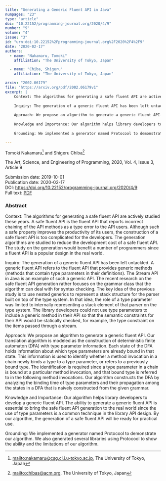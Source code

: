```yaml
---
title: "Generating a Generic Fluent API in Java"
numpages: "23"
type: "article"
doi: "10.22152/programming-journal.org/2020/4/9"
number: "9"
volume: "4"
issue: "3"
id: "urn:doi:10.22152%2Fprogramming-journal.org%2F2020%2F4%2F9"
date: "2020-02-17"
authors: 
  - name: "Nakamaru, Tomoki"
    affiliation: "The University of Tokyo, Japan"

  - name: "Chiba, Shigeru"
    affiliation: "The University of Tokyo, Japan"

arxiv: "2002.06179"
file: "https://arxiv.org/pdf/2002.06179v1"
excerpt: |
    Context: The algorithms for generating a safe fluent API are actively studied these years. A safe fluent API is the fluent API that reports incorrect chaining of the API methods as a type error to the API users. Although such a safe property improves the productivity of its users, the construction of a safe fluent API is too complicated for the developers. The generation algorithms are studied to reduce the development cost of a safe fluent API. The study on the generation would benefit a number of programmers since a fluent API is a popular design in the real world.
    
    Inquiry: The generation of a generic fluent API has been left untackled. A generic fluent API refers to the fluent API that provides generic methods (methods that contain type parameters in their definitions). The Stream API in Java is an example of such a generic API. The recent research on the safe fluent API generation rather focuses on the grammar class that the algorithm can deal with for syntax checking. The key idea of the previous study is to use nested generics to represent a stack structure for the parser built on top of the type system. In that idea, the role of a type parameter was limited to internally representing a stack element of that parser on the type system. The library developers could not use type parameters to include a generic method in their API so that the semantic constraints for their API would be statically checked, for example, the type constraint on the items passed through a stream.
    
    Approach: We propose an algorithm to generate a generic fluent API. Our translation algorithm is modeled as the construction of deterministic finite automaton (DFA) with type parameter information. Each state of the DFA holds information about which type parameters are already bound in that state. This information is used to identify whether a method invocation in a chain newly binds a type to a type parameter, or refers to a previously bound type. The identification is required since a type parameter in a chain is bound at a particular method invocation, and that bound type is referred to in the following method invocations. Our algorithm constructs the DFA by analyzing the binding time of type parameters and their propagation among the states in a DFA that is naively constructed from the given grammar.
    
    Knowledge and Importance: Our algorithm helps library developers to develop a generic fluent API. The ability to generate a generic fluent API is essential to bring the safe fluent API generation to the real world since the use of type parameters is a common technique in the library API design. By our algorithm, the generation of a safe fluent API will be ready for practical use.
    
    Grounding: We implemented a generator named Protocool to demonstrate our algorithm. We also generated several libraries using Protocool to show the ability and the limitations of our algorithm.

---
```

Tomoki Nakamaru[^1] and Shigeru Chiba[^2]

The Art, Science, and Engineering of Programming, 2020, Vol. 4, Issue 3, Article 9

Submission date: 2019-10-01  
Publication date: 2020-02-17  
DOI: <https://doi.org/10.22152/programming-journal.org/2020/4/9>  
Full text: [PDF](https://arxiv.org/pdf/2002.06179v1)  


### Abstract

Context: The algorithms for generating a safe fluent API are actively studied these years. A safe fluent API is the fluent API that reports incorrect chaining of the API methods as a type error to the API users. Although such a safe property improves the productivity of its users, the construction of a safe fluent API is too complicated for the developers. The generation algorithms are studied to reduce the development cost of a safe fluent API. The study on the generation would benefit a number of programmers since a fluent API is a popular design in the real world.

Inquiry: The generation of a generic fluent API has been left untackled. A generic fluent API refers to the fluent API that provides generic methods (methods that contain type parameters in their definitions). The Stream API in Java is an example of such a generic API. The recent research on the safe fluent API generation rather focuses on the grammar class that the algorithm can deal with for syntax checking. The key idea of the previous study is to use nested generics to represent a stack structure for the parser built on top of the type system. In that idea, the role of a type parameter was limited to internally representing a stack element of that parser on the type system. The library developers could not use type parameters to include a generic method in their API so that the semantic constraints for their API would be statically checked, for example, the type constraint on the items passed through a stream.

Approach: We propose an algorithm to generate a generic fluent API. Our translation algorithm is modeled as the construction of deterministic finite automaton (DFA) with type parameter information. Each state of the DFA holds information about which type parameters are already bound in that state. This information is used to identify whether a method invocation in a chain newly binds a type to a type parameter, or refers to a previously bound type. The identification is required since a type parameter in a chain is bound at a particular method invocation, and that bound type is referred to in the following method invocations. Our algorithm constructs the DFA by analyzing the binding time of type parameters and their propagation among the states in a DFA that is naively constructed from the given grammar.

Knowledge and Importance: Our algorithm helps library developers to develop a generic fluent API. The ability to generate a generic fluent API is essential to bring the safe fluent API generation to the real world since the use of type parameters is a common technique in the library API design. By our algorithm, the generation of a safe fluent API will be ready for practical use.

Grounding: We implemented a generator named Protocool to demonstrate our algorithm. We also generated several libraries using Protocool to show the ability and the limitations of our algorithm.


[^1]: <mailto:nakamaru@csg.ci.i.u-tokyo.ac.jp>, The University of Tokyo, Japan
[^2]: <mailto:chibas@acm.org>, The University of Tokyo, Japan
